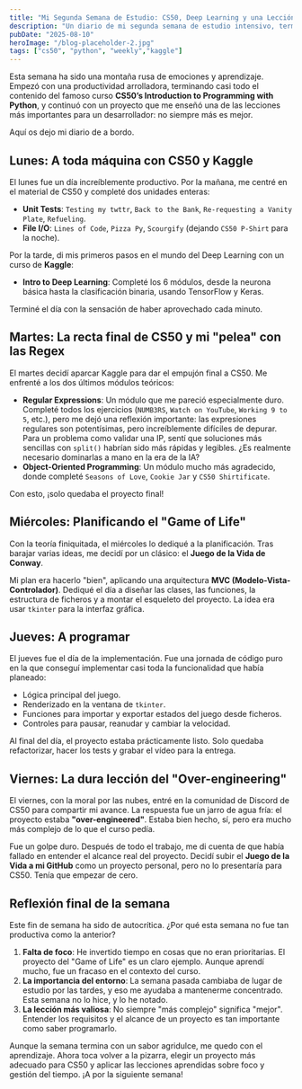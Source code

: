 ```yaml
---
title: "Mi Segunda Semana de Estudio: CS50, Deep Learning y una Lección sobre 'Over-engineering'"
description: "Un diario de mi segunda semana de estudio intensivo, terminando el curso CS50P, mis primeros pasos con Kaggle y una valiosa lección sobre la complejidad en los proyectos."
pubDate: "2025-08-10"
heroImage: "/blog-placeholder-2.jpg"
tags: ["cs50", "python", "weekly","kaggle"]
---
```


Esta semana ha sido una montaña rusa de emociones y aprendizaje. Empezó con una productividad arrolladora, terminando casi todo el contenido del famoso curso **CS50’s Introduction to Programming with Python**, y continuó con un proyecto que me enseñó una de las lecciones más importantes para un desarrollador: no siempre más es mejor.

Aquí os dejo mi diario de a bordo.

## Lunes: A toda máquina con CS50 y Kaggle

El lunes fue un día increíblemente productivo. Por la mañana, me centré en el material de CS50 y completé dos unidades enteras:

*   **Unit Tests**: `Testing my twttr`, `Back to the Bank`, `Re-requesting a Vanity Plate`, `Refueling`.
*   **File I/O**: `Lines of Code`, `Pizza Py`, `Scourgify` (dejando `CS50 P-Shirt` para la noche).

Por la tarde, di mis primeros pasos en el mundo del Deep Learning con un curso de **Kaggle**:
*   **Intro to Deep Learning**: Completé los 6 módulos, desde la neurona básica hasta la clasificación binaria, usando TensorFlow y Keras.

Terminé el día con la sensación de haber aprovechado cada minuto.

## Martes: La recta final de CS50 y mi "pelea" con las Regex

El martes decidí aparcar Kaggle para dar el empujón final a CS50. Me enfrenté a los dos últimos módulos teóricos:

*   **Regular Expressions**: Un módulo que me pareció especialmente duro. Completé todos los ejercicios (`NUMB3RS`, `Watch on YouTube`, `Working 9 to 5`, etc.), pero me dejó una reflexión importante: las expresiones regulares son potentísimas, pero increíblemente difíciles de depurar. Para un problema como validar una IP, sentí que soluciones más sencillas con `split()` habrían sido más rápidas y legibles. ¿Es realmente necesario dominarlas a mano en la era de la IA?
*   **Object-Oriented Programming**: Un módulo mucho más agradecido, donde completé `Seasons of Love`, `Cookie Jar` y `CS50 Shirtificate`.

Con esto, ¡solo quedaba el proyecto final!

## Miércoles: Planificando el "Game of Life"

Con la teoría finiquitada, el miércoles lo dediqué a la planificación. Tras barajar varias ideas, me decidí por un clásico: el **Juego de la Vida de Conway**.

Mi plan era hacerlo "bien", aplicando una arquitectura **MVC (Modelo-Vista-Controlador)**. Dediqué el día a diseñar las clases, las funciones, la estructura de ficheros y a montar el esqueleto del proyecto. La idea era usar `tkinter` para la interfaz gráfica.

## Jueves: A programar

El jueves fue el día de la implementación. Fue una jornada de código puro en la que conseguí implementar casi toda la funcionalidad que había planeado:

*   Lógica principal del juego.
*   Renderizado en la ventana de `tkinter`.
*   Funciones para importar y exportar estados del juego desde ficheros.
*   Controles para pausar, reanudar y cambiar la velocidad.

Al final del día, el proyecto estaba prácticamente listo. Solo quedaba refactorizar, hacer los tests y grabar el vídeo para la entrega.

## Viernes: La dura lección del "Over-engineering"

El viernes, con la moral por las nubes, entré en la comunidad de Discord de CS50 para compartir mi avance. La respuesta fue un jarro de agua fría: el proyecto estaba **"over-engineered"**. Estaba bien hecho, sí, pero era mucho más complejo de lo que el curso pedía.

Fue un golpe duro. Después de todo el trabajo, me di cuenta de que había fallado en entender el alcance real del proyecto. Decidí subir el **Juego de la Vida a mi GitHub** como un proyecto personal, pero no lo presentaría para CS50. Tenía que empezar de cero.

## Reflexión final de la semana

Este fin de semana ha sido de autocrítica. ¿Por qué esta semana no fue tan productiva como la anterior?

1.  **Falta de foco**: He invertido tiempo en cosas que no eran prioritarias. El proyecto del "Game of Life" es un claro ejemplo. Aunque aprendí mucho, fue un fracaso en el contexto del curso.
2.  **La importancia del entorno**: La semana pasada cambiaba de lugar de estudio por las tardes, y eso me ayudaba a mantenerme concentrado. Esta semana no lo hice, y lo he notado.
3.  **La lección más valiosa**: No siempre "más complejo" significa "mejor". Entender los requisitos y el alcance de un proyecto es tan importante como saber programarlo.

Aunque la semana termina con un sabor agridulce, me quedo con el aprendizaje. Ahora toca volver a la pizarra, elegir un proyecto más adecuado para CS50 y aplicar las lecciones aprendidas sobre foco y gestión del tiempo. ¡A por la siguiente semana!
